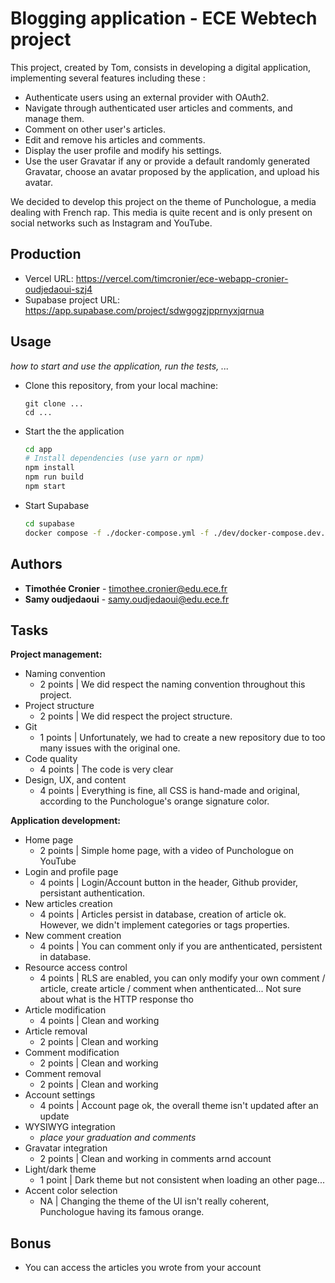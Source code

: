 
# Blogging application - ECE Webtech project

This project, created by Tom, consists in developing a digital application, implementing several features including these :
* Authenticate users using an external provider with OAuth2.
* Navigate through authenticated user articles and comments, and manage them.
* Comment on other user's articles.
* Edit and remove his articles and comments.
* Display the user profile and modify his settings.
* Use the user Gravatar if any or provide a default randomly generated Gravatar, choose an avatar proposed by the application, and upload his avatar.  

We decided to develop this project on the theme of Punchologue, a media dealing with French rap. This media is quite recent and is only present on social networks such as Instagram and YouTube. 

## Production 

- Vercel URL: https://vercel.com/timcronier/ece-webapp-cronier-oudjedaoui-szj4
- Supabase project URL: https://app.supabase.com/project/sdwgogzjpprnyxjqrnua

## Usage

*how to start and use the application, run the tests, ...*

* Clone this repository, from your local machine:
  ```
  git clone ...
  cd ...
  ```
* Start the the application
  ```bash
  cd app
  # Install dependencies (use yarn or npm)
  npm install
  npm run build
  npm start
  ```
* Start Supabase
  ```bash
  cd supabase
  docker compose -f ./docker-compose.yml -f ./dev/docker-compose.dev.yml up
  ```

## Authors

* **Timothée Cronier** - timothee.cronier@edu.ece.fr
* **Samy oudjedaoui** - samy.oudjedaoui@edu.ece.fr  

## Tasks
  
**Project management:**

* Naming convention   
    * 2 points | We did respect the naming convention throughout this project.
* Project structure   
    * 2 points | We did respect the project structure.
* Git   
    * 1 points | Unfortunately, we had to create a new repository due to too many issues with the original one. 
* Code quality   
  * 4 points | The code is very clear
* Design, UX, and content   
    *  4 points | Everything is fine, all CSS is hand-made and original, according to the Punchologue's orange signature color. 

**Application development:**

* Home page   
    * 2 points | Simple home page, with a video of Punchologue on YouTube 
* Login and profile page   
    * 4 points | Login/Account button in the header, Github provider, persistant authentication.
* New articles creation   
    *  4 points | Articles persist in database, creation of article ok. However, we didn't implement categories or tags properties.
* New comment creation   
    * 4 points | You can comment only if you are anthenticated, persistent in database. 
* Resource access control   
    * 4 points | RLS are enabled, you can only modify your own comment / article, create article / comment when anthenticated... Not sure about what is the HTTP response tho
* Article modification   
    * 4 points | Clean and working
* Article removal   
    * 2 points | Clean and working
* Comment modification   
    * 2 points | Clean and working
* Comment removal   
    * 2 points | Clean and working
* Account settings   
    * 4 points | Account page ok, the overall theme isn't updated after an update
* WYSIWYG integration   
  * *place your graduation and comments*
* Gravatar integration   
  * 2 points | Clean and working in comments arnd account 
* Light/dark theme   
  * 1 point | Dark theme but not consistent when loading an other page...
* Accent color selection   
     * NA | Changing the theme of the UI isn't really coherent, Punchologue having its famous orange.

## Bonus

* You can access the articles you wrote from your account